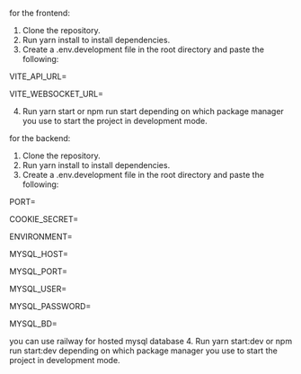 for the frontend:
1. Clone the repository.
2. Run yarn install to install dependencies.
3. Create a .env.development file in the root directory and paste the following:

VITE_API_URL=

VITE_WEBSOCKET_URL=

4. Run yarn start or npm run start depending on which package manager you use to start the project in development mode.

for the backend:
1. Clone the repository.
2. Run yarn install to install dependencies.
3. Create a .env.development file in the root directory and paste the following:

PORT=

COOKIE_SECRET=

ENVIRONMENT=


MYSQL_HOST=

MYSQL_PORT=

MYSQL_USER=

MYSQL_PASSWORD=

MYSQL_BD=

you can use railway for hosted mysql database
4. Run yarn start:dev or npm run start:dev depending on which package manager you use to start the project in development mode.
